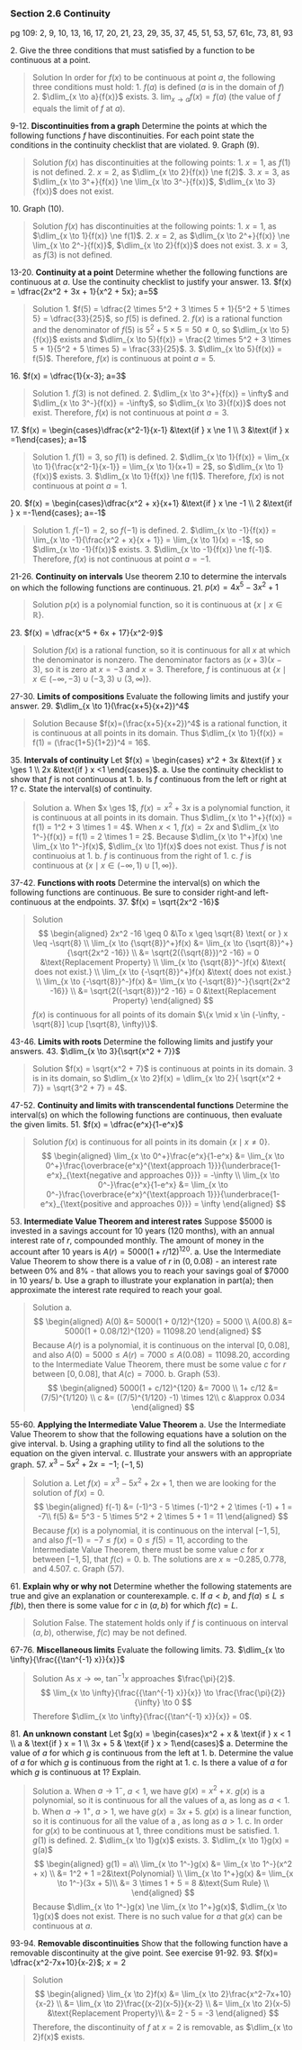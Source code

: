 ### Section 2.6 Continuity
pg 109: 2, 9, 10, 13, 16, 17, 20, 21, 23, 29, 35, 37, 45, 51, 53, 57, 61c, 73, 81, 93

2\. Give the three conditions that must satisfied by a function to be continuous at a point.
>Solution
In order for $f(x)$ to be continuous at point $a$, the following three conditions must hold:
1\. $f(a)$ is defined ($a$ is in the domain of $f$)
2\. $\dlim_{x \to a}{f(x)}$ exists.
3\. $\lim_{x \to a}{f(x)} = f(a)$ (the value of $f$ equals the limit of $f$ at $a$).

9-12\. **Discontinuities from a graph** Determine the points at which the following functions $f$ have discontinuities. For each point state the conditions in the continuity checklist that are violated.
9\. Graph (9).
>Solution
$f(x)$ has discontinuities at the following points:
1\. $x=1$, as $f(1)$ is not defined.
2\. $x=2$, as $\dlim_{x \to 2}{f(x)} \ne f(2)$.
3\. $x=3$, as $\dlim_{x \to 3^+}{f(x)} \ne \lim_{x \to 3^-}{f(x)}$, $\dlim_{x \to 3}{f(x)}$ does not exist.

10\. Graph (10).
>Solution
$f(x)$ has discontinuities at the following points:
1\. $x=1$, as $\dlim_{x \to 1}{f(x)} \ne f(1)$.
2\. $x=2$, as $\dlim_{x \to 2^+}{f(x)} \ne \lim_{x \to 2^-}{f(x)}$, $\dlim_{x \to 2}{f(x)}$ does not exist.
3\. $x=3$, as $f(3)$ is not defined.

13-20\. **Continuity at a point** Determine whether the following functions are continuous at $a$. Use the continuity checklist to justify your answer.
13\. $f(x) = \dfrac{2x^2 + 3x + 1}{x^2 + 5x}; a=5$
>Solution
1\. $f(5) = \dfrac{2 \times 5^2 + 3 \times 5 + 1}{5^2 + 5 \times 5} = \dfrac{33}{25}$, so $f(5)$ is defined.
2\. $f(x)$ is a rational function and the denominator of $f(5)$ is $5^2 + 5 \times 5 = 50 \ne 0$, so $\dlim_{x \to 5}{f(x)}$ exists and $\dlim_{x \to 5}{f(x)} = \frac{2 \times 5^2 + 3 \times 5 + 1}{5^2 + 5 \times 5} = \frac{33}{25}$.
3\. $\dlim_{x \to 5}{f(x)} = f(5)$.
Therefore, $f(x)$ is continuous at point $a=5$.

16\. $f(x) = \dfrac{1}{x-3}; a=3$
>Solution
1\. $f(3)$ is not defined.
2\. $\dlim_{x \to 3^+}{f(x)} = \infty$ and $\dlim_{x \to 3^-}{f(x)} = -\infty$, so $\dlim_{x \to 3}{f(x)}$ does not exist.
Therefore, $f(x)$ is not continuous at point $a=3$.

17\. $f(x) = \begin{cases}\dfrac{x^2-1}{x-1} &\text{if } x \ne 1 \\ 3 &\text{if } x =1\end{cases}; a=1$
>Solution
1\. $f(1) = 3$, so $f(1)$ is defined.
2\. $\dlim_{x \to 1}{f(x)} = \lim_{x \to 1}{\frac{x^2-1}{x-1}} = \lim_{x \to 1}(x+1) = 2$, so $\dlim_{x \to 1}{f(x)}$ exists.
3\. $\dlim_{x \to 1}{f(x)} \ne f(1)$.
Therefore, $f(x)$ is not continuous at point $a=1$.

20\. $f(x) = \begin{cases}\dfrac{x^2 + x}{x+1} &\text{if } x \ne -1 \\ 2 &\text{if } x =-1\end{cases}; a=-1$
>Solution
1\. $f(-1) = 2$, so $f(-1)$ is defined.
2\. $\dlim_{x \to -1}{f(x)} = \lim_{x \to -1}{\frac{x^2 + x}{x + 1}} = \lim_{x \to 1}(x) = -1$, so $\dlim_{x \to -1}{f(x)}$ exists.
3\. $\dlim_{x \to -1}{f(x)} \ne f(-1)$.
Therefore, $f(x)$ is not continuous at point $a=-1$.

21-26\. **Continuity on intervals**  Use theorem 2.10 to determine the intervals on which the following functions are continuous.
21\. $p(x) = 4x^5 - 3x^2 + 1$
>Solution
$p(x)$ is a polynomial function, so it is continuous at $\{x \mid x \in \mathbb{R} \}$.

23\. $f(x) = \dfrac{x^5 + 6x + 17}{x^2-9}$
>Solution
$f(x)$ is a rational function, so it is continuous for all $x$ at which the denominator is nonzero. The denominator factors as $(x+3)(x-3)$, so it is zero at $x=-3$ and $x=3$. Therefore, $f$ is continuous at $\{x \mid x \in (-\infty, -3) \cup (-3, 3) \cup (3, \infty)\}$.

27-30\. **Limits of compositions** Evaluate the following limits and justify your answer.
29\. $\dlim_{x \to 1}(\frac{x+5}{x+2})^4$
>Solution
Because $f(x)=(\frac{x+5}{x+2})^4$ is a rational function, it is continuous at all points in its domain. Thus $\dlim_{x \to 1}{f(x)} = f(1) = (\frac{1+5}{1+2})^4 = 16$.

35\. **Intervals of continuity** Let $f(x) = \begin{cases} x^2 + 3x &\text{if } x \ges 1 \\ 2x &\text{if } x <1 \end{cases}$.
a. Use the continuity checklist to show that $f$ is not continuous at $1$.
b. Is $f$ continuous from the left or right at $1$?
c. State the interval(s) of continuity.
>Solution
a. When $x \ges 1$, $f(x) = x^2 + 3x$ is a polynomial function, it is continuous at all points in its domain. Thus $\dlim_{x \to 1^+}{f(x)} = f(1) = 1^2 + 3 \times 1 = 4$. When $x<1$, $f(x)=2x$ and $\dlim_{x \to 1^-}{f(x)} = f(1) = 2 \times 1 = 2$. Because $\dlim_{x \to 1^+}f(x) \ne \lim_{x \to 1^-}f(x)$, $\dlim_{x \to 1}f(x)$ does not exist. Thus $f$ is not continuoius at $1$.
b. $f$ is continuous from the right of $1$.
c. $f$ is continuous at $\{x \mid x \in (-\infty, 1) \cup [1, \infty)\}$.

37-42\. **Functions with roots** Determine the interval(s) on which the following functions are continuous. Be sure to consider right-and left-continuous at the endpoints.
37\. $f(x) = \sqrt{2x^2 -16}$
>Solution
$$
\begin{aligned}
2x^2 -16 \geq 0 &\To x \geq \sqrt{8} \text{ or } x \leq -\sqrt{8} \\
\lim_{x \to {\sqrt{8}}^+}f(x) &= \lim_{x \to {\sqrt{8}}^+}{\sqrt{2x^2 -16}}  \\
&= \sqrt{2({\sqrt{8}})^2 -16} = 0 &\text{Replacement Property} \\
\lim_{x \to {\sqrt{8}}^-}f(x) &\text{ does not exist.} \\
\lim_{x \to {-\sqrt{8}}^+}f(x) &\text{ does not exist.} \\
\lim_{x \to {-\sqrt{8}}^-}f(x) &= \lim_{x \to {-\sqrt{8}}^-}{\sqrt{2x^2 -16}}  \\
&= \sqrt{2({-\sqrt{8}})^2 -16} = 0 &\text{Replacement Property}
\end{aligned}
$$
$f(x)$ is continuous for all points of its domain $\{x \mid x \in (-\infty, -\sqrt{8}] \cup [\sqrt{8}, \infty)\}$.

43-46\. **Limits with roots** Determine the following limits and justify your answers.
43\. $\dlim_{x \to 3}{\sqrt{x^2 + 7}}$
>Solution
$f(x) = \sqrt{x^2 + 7}$ is continuous at points in its domain. $3$ is in its domain, so $\dlim_{x \to 2}f(x) = \dlim_{x \to 2}{ \sqrt{x^2 + 7}} =  \sqrt{3^2 + 7} = 4$.

47-52\. **Continuity and limits with transcendental functions** Determine the interval(s) on which the following functions are continuous, then evaluate the given limits.
51\. $f(x) = \dfrac{e^x}{1-e^x}$
>Solution
$f(x)$ is continuous for all points in its domain $\{x \mid x \ne 0\}$.
$$
\begin{aligned}
\lim_{x \to 0^+}\frac{e^x}{1-e^x} &= \lim_{x \to 0^+}\frac{\overbrace{e^x}^{\text{approach 1}}}{\underbrace{1-e^x}_{\text{negative and approaches 0}}} = -\infty \\
\lim_{x \to 0^-}\frac{e^x}{1-e^x} &= \lim_{x \to 0^-}\frac{\overbrace{e^x}^{\text{approach 1}}}{\underbrace{1-e^x}_{\text{positive and approaches 0}}} = \infty
\end{aligned}
$$

53\. **Intermediate Value Theorem and interest rates** Suppose \$5000 is invested in a savings account for 10 years (120 months), with an  annual interest rate of $r$, compounded monthly. The amount of money in the account after 10 years is $A(r) = 5000(1 + r/12)^{120}$.
a. Use the Intermediate Value Theorem to show there is a value of $r$ in $(0, 0.08)$ -  an interest rate between 0% and 8% - that allows you to reach your savings goal of \$7000 in 10 years/
b. Use a graph to illustrate your explanation in part(a); then approximate the interest rate required to reach your goal.
>Solution
a.
$$
\begin{aligned}
A(0) &= 5000(1 + 0/12)^{120} = 5000 \\
A(00.8) &= 5000(1 + 0.08/12)^{120} = 11098.20
\end{aligned}
$$
Because $A(r)$ is a polynomial, it is continuous on the interval $[0, 0.08]$, and also $A(0) = 5000  \le A(r)=7000 \le A(0.08) = 11098.20$, according to the Intermediate Value Theorem, there must be some value $c$ for $r$ between $[0, 0.08]$, that $A(c) = 7000$.
b. Graph (53).
$$
\begin{aligned}
5000(1 + c/12)^{120} &= 7000 \\
1+ c/12 &= (7/5)^{1/120} \\
c &= ((7/5)^{1/120} -1) \times 12\\
c &\approx 0.034
\end{aligned}
$$

55-60\. **Applying the Intermediate Value Theorem**
a. Use the Intermediate Value Theorem to show that the following equations have a solution on the give interval.
b. Using a graphing utility to find all the solutions to the equation on the given interval.
c. Illustrate your answers with an appropriate graph.
57\. $x^3 -5x^2+2x = -1$; $(-1, 5)$
>Solution
a. Let $f(x) = x^3 -5x^2+2x + 1$, then we are looking for the solution of $f(x) = 0$.
$$
\begin{aligned}
f(-1) &= (-1)^3 - 5 \times (-1)^2 + 2 \times (-1) + 1 = -7\\
f(5) &= 5^3 - 5 \times 5^2 + 2 \times 5 + 1 = 11
\end{aligned}
$$
Because $f(x)$ is a polynomial, it is continuous on the interval $[-1, 5]$, and also $f(-1) = -7 \le f(x)=0 \le f(5) = 11$, according to the Intermediate Value Theorem, there must be some value $c$ for $x$ between $[-1, 5]$, that $f(c) = 0$.
b. The solutions are $x \approx -0.285, 0.778$, and $4.507$.
c. Graph (57).

61\. **Explain why or why not** Determine whether the following statements are true and give an explanation or counterexample.
c. If $a<b$, and $f(a) \leq L \leq f(b)$, then there is some value for $c$ in $(a, b)$ for which $f(c) = L$.
>Solution
False. The statement holds only if $f$ is continuous on interval $(a, b)$, otherwise, $f(c)$ may be not defined.

67-76\. **Miscellaneous limits** Evaluate the following limits.
73\. $\dlim_{x \to \infty}{\frac{{\tan^{-1} x}}{x}}$
>Solution
As $x \to \infty$, $\tan^{-1} x$ approaches $\frac{\pi}{2}$.
$$
\lim_{x \to \infty}{\frac{{\tan^{-1} x}}{x}} \to \frac{\frac{\pi}{2}}{\infty} \to 0
$$
Therefore $\dlim_{x \to \infty}{\frac{{\tan^{-1} x}}{x}} = 0$.

81\. **An unknown constant** Let $g(x) = \begin{cases}x^2 + x & \text{if } x < 1 \\ a & \text{if } x = 1 \\ 3x + 5 & \text{if } x > 1\end{cases}$
a. Determine the value of $a$ for which $g$ is continuous from the left at $1$.
b. Determine the value of $a$ for which $g$ is continuous from the right at $1$.
c. Is there a value of $a$ for which $g$ is continuous at $1$? Explain.
>Solution
a. When $a \to 1^-$, $a< 1$, we have $g(x) = x^2 + x$. $g(x)$ is a polynomial, so it is continuous for all the values of a, as long as $a<1$.
b. When $a \to 1^+$, $a> 1$, we have $g(x) = 3x + 5$. $g(x)$ is a linear function, so it is continuous for all the value of a , as long as $a >1$.
c. In order for $g(x)$ to be continuous at $1$,  three conditions must be satisfied.
1\. $g(1)$ is defined.
2\. $\dlim_{x \to 1}g(x)$ exists.
3\. $\dlim_{x \to 1}g(x) = g(a)$
$$
\begin{aligned}
g(1) = a\\
\lim_{x \to 1^-}g(x) &= \lim_{x \to 1^-}(x^2 + x)  \\
&= 1^2 + 1 =2&\text{Polynomial} \\
\lim_{x \to 1^+}g(x) &= \lim_{x \to 1^-}(3x + 5)\\
&= 3 \times 1 + 5 = 8 &\text{Sum Rule} \\
\end{aligned}
$$
Because $\dlim_{x \to 1^-}g(x) \ne \lim_{x \to 1^+}g(x)$,  $\dlim_{x \to 1}g(x)$ does not exist. There is no such value for $a$ that $g(x)$ can be continuous at $a$.

93-94\. **Removable  discontinuities** Show that the following function have a removable discontinuity at the give point. See exercise 91-92.
93\. $f(x)= \dfrac{x^2-7x+10}{x-2}$; $x=2$
>Solution
$$
\begin{aligned}
\lim_{x \to 2}f(x) &= \lim_{x \to 2}\frac{x^2-7x+10}{x-2} \\
&= \lim_{x \to 2}\frac{(x-2)(x-5)}{x-2} \\
&= \lim_{x \to 2}(x-5) &\text{Replacement Property}\\
&= 2 - 5 = -3
\end{aligned}
$$
Therefore, the discontinuity of $f$ at $x=2$ is removable, as $\dlim_{x \to 2}f(x)$ exists.
